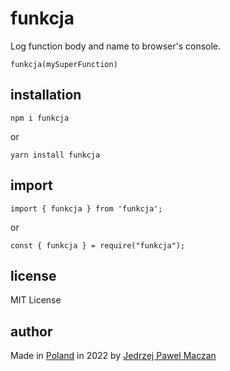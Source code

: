# funkcja

Log function body and name to browser's console.

```JS
funkcja(mySuperFunction)
```

## installation
```
npm i funkcja
```

or

```
yarn install funkcja
```

## import
```JS
import { funkcja } from 'funkcja';
```

or

```JS
const { funkcja } = require("funkcja");
```

## license
MIT License

## author
Made in [Poland](https://en.wikipedia.org/wiki/Poland) in 2022 by [Jedrzej Pawel Maczan](https://maczan.pl/)